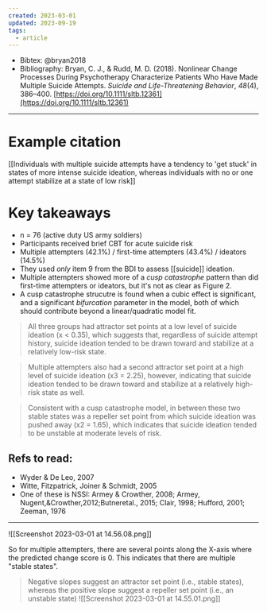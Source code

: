 ```yaml
---
created: 2023-03-01
updated: 2023-09-19
tags:
  - article
---
```

* Bibtex: @bryan2018
* Bibliography: Bryan, C. J., & Rudd, M. D. (2018). Nonlinear Change Processes During Psychotherapy Characterize Patients Who Have Made Multiple Suicide Attempts. _Suicide and Life-Threatening Behavior_, _48_(4), 386–400. [https://doi.org/10.1111/sltb.12361](https://doi.org/10.1111/sltb.12361)
---
# Example citation

[[Individuals with multiple suicide attempts have a tendency to 'get stuck' in states of more intense suicide ideation, whereas individuals with no or one attempt stabilize at a state of low risk]]

# Key takeaways
* n = 76 (active duty US army soldiers)
* Participants received brief CBT for acute suicide risk
* Multiple attempters (42.1%) / first-time attempters (43.4%) / ideators (14.5%)
* They used *only* item 9 from the BDI to assess [[suicide]] ideation.
* Multiple attempters showed more of a *cusp catastrophe* pattern than did first-time attempters or ideators, but it's not as clear as Figure 2.
* A cusp catastrophe strucutre is found when a cubic effect is significant, and a significant *bifurcation* parameter in the model, both of which should contribute beyond a linear/quadratic model fit.

> All three groups had attractor set points at a low level of suicide ideation (x < 0.35), which suggests that, regardless of suicide attempt history, suicide ideation tended to be drawn toward and stabilize at a relatively low-risk state.

> Multiple attempters also had a second attractor set point at a high level of suicide ideation (x3 = 2.25), however, indicating that suicide ideation tended to be drawn toward and stabilize at a relatively high-risk state as well.

> Consistent with a cusp catastrophe model, in between these two stable states was a repeller set point from which suicide ideation was pushed away (x2 = 1.65), which indicates that suicide ideation tended to be unstable at moderate levels of risk.

## Refs to read:
- Wyder & De Leo, 2007
- Witte, Fitzpatrick, Joiner & Schmidt, 2005
- One of these is NSSI: Armey & Crowther, 2008; Armey, Nugent,&Crowther,2012;Butneretal., 2015; Clair, 1998; Hufford, 2001; Zeeman, 1976

---

![[Screenshot 2023-03-01 at 14.56.08.png]]

So for multiple attempters, there are several points along the X-axis where the predicted change score is 0. This indicates that there are multiple "stable states".

> Negative slopes suggest an attractor set point (i.e., stable states), whereas the positive slope suggest a repeller set point (i.e., an unstable state)
![[Screenshot 2023-03-01 at 14.55.01.png]]